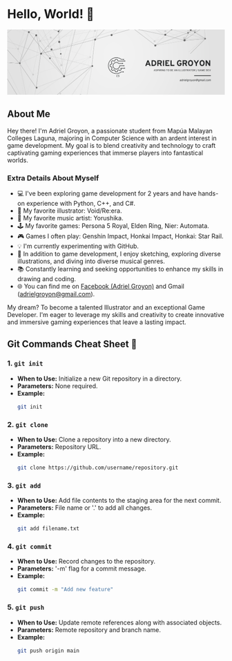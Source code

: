 
# Hello, World! 🚀

![Adriel Groyon Banner](my_banner.png)



## About Me

Hey there! I'm Adriel Groyon, a passionate student from Mapúa Malayan Colleges Laguna, majoring in Computer Science with an ardent interest in game development. My goal is to blend creativity and technology to craft captivating gaming experiences that immerse players into fantastical worlds.

### Extra Details About Myself

- 💻 I've been exploring game development for 2 years and have hands-on experience with Python, C++, and C#.
- 🎨 My favorite illustrator: Void/Re:era.
- 🎵 My favorite music artist: Yorushika.
- 🕹️ My favorite games: Persona 5 Royal, Elden Ring, Nier: Automata.
- 🎮 Games I often play: Genshin Impact, Honkai Impact, Honkai: Star Rail.
- 💡 I'm currently experimenting with GitHub.
- 🌟 In addition to game development, I enjoy sketching, exploring diverse illustrations, and diving into diverse musical genres.
- 📚 Constantly learning and seeking opportunities to enhance my skills in drawing and coding.
- 🌐 You can find me on [Facebook (Adriel Groyon)](https://www.facebook.com/adriel.groyon/) and Gmail (adrielgroyon@gmail.com).

My dream? To become a talented Illustrator and an exceptional Game Developer. I'm eager to leverage my skills and creativity to create innovative and immersive gaming experiences that leave a lasting impact.

## Git Commands Cheat Sheet 📜

### 1. `git init`

- **When to Use:** Initialize a new Git repository in a directory.
- **Parameters:** None required.
- **Example:** 
  ```bash
  git init
### 2. `git clone`

- **When to Use:** Clone a repository into a new directory.
- **Parameters:** Repository URL.
- **Example:** 
  ```bash
  git clone https://github.com/username/repository.git
### 3. `git add`

- **When to Use:** Add file contents to the staging area for the next commit.
- **Parameters:** File name or '.' to add all changes.
- **Example:** 
  ```bash
  git add filename.txt
### 4. `git commit`

- **When to Use:** Record changes to the repository.
- **Parameters:** '-m' flag for a commit message.
- **Example:** 
  ```bash
  git commit -m "Add new feature"
 ### 5. `git push`

- **When to Use:** Update remote references along with associated objects.
- **Parameters:** Remote repository and branch name.
- **Example:** 
  ```bash
  git push origin main
